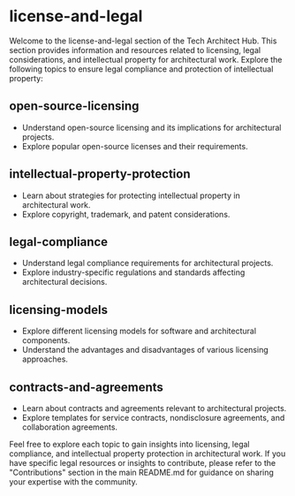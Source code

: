 # license-and-legal

Welcome to the license-and-legal section of the Tech Architect Hub. This section provides information and resources related to licensing, legal considerations, and intellectual property for architectural work. Explore the following topics to ensure legal compliance and protection of intellectual property:

## open-source-licensing

- Understand open-source licensing and its implications for architectural projects.
- Explore popular open-source licenses and their requirements.

## intellectual-property-protection

- Learn about strategies for protecting intellectual property in architectural work.
- Explore copyright, trademark, and patent considerations.

## legal-compliance

- Understand legal compliance requirements for architectural projects.
- Explore industry-specific regulations and standards affecting architectural decisions.

## licensing-models

- Explore different licensing models for software and architectural components.
- Understand the advantages and disadvantages of various licensing approaches.

## contracts-and-agreements

- Learn about contracts and agreements relevant to architectural projects.
- Explore templates for service contracts, nondisclosure agreements, and collaboration agreements.

Feel free to explore each topic to gain insights into licensing, legal compliance, and intellectual property protection in architectural work. If you have specific legal resources or insights to contribute, please refer to the "Contributions" section in the main README.md for guidance on sharing your expertise with the community.
